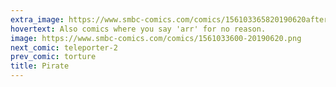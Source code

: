 ```yaml
---
extra_image: https://www.smbc-comics.com/comics/156103365820190620after.png
hovertext: Also comics where you say 'arr' for no reason.
image: https://www.smbc-comics.com/comics/1561033600-20190620.png
next_comic: teleporter-2
prev_comic: torture
title: Pirate
---
```


